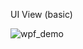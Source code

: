 UI View (basic)


![wpf_demo](https://github.com/mguley/WPF_DEMO/assets/160335460/0c8e9bed-1c23-423d-a6e1-60553660770b)



